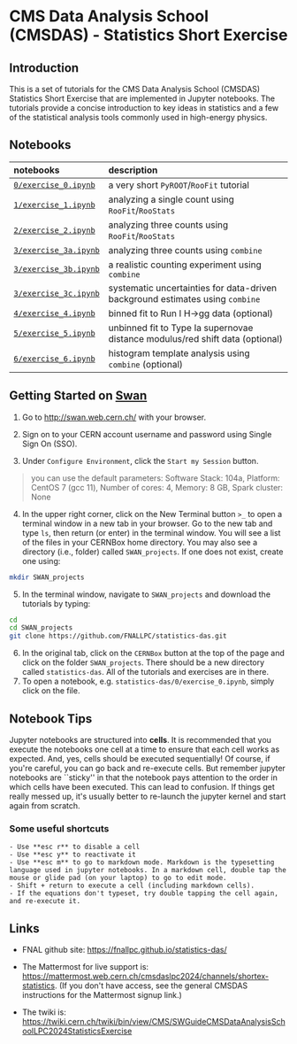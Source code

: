 # CMS Data Analysis School (CMSDAS) - Statistics Short Exercise

## Introduction

This is a set of tutorials for the CMS Data Analysis School (CMSDAS) Statistics Short Exercise that are implemented in Jupyter notebooks. The tutorials provide a concise introduction to key ideas in statistics and a few of the statistical analysis tools commonly used in high-energy physics.

## Notebooks

| __notebooks__   | __description__     |
| :---          | :---        |
| [`0/exercise_0.ipynb`](0/exercise_0.ipynb) | a very short `PyROOT`/`RooFit` tutorial | 
| [`1/exercise_1.ipynb`](1/exercise_1.ipynb) | analyzing a single count using `RooFit`/`RooStats`  |
| [`2/exercise_2.ipynb`](2/exercise_2.ipynb) | analyzing three counts using `RooFit`/`RooStats` |
| [`3/exercise_3a.ipynb`](3/exercise_3a.ipynb) | analyzing three counts using `combine` | 
| [`3/exercise_3b.ipynb`](3/exercise_3b.ipynb) | a realistic counting experiment using `combine` | 
| [`3/exercise_3c.ipynb`](3/exercise_3c.ipynb) | systematic uncertainties for data-driven background estimates using `combine` |
| [`4/exercise_4.ipynb`](4/exercise_4.ipynb) | binned fit to Run I H->gg data (optional) | 
| [`5/exercise_5.ipynb`](5/exercise_5.ipynb) | unbinned fit to Type Ia supernovae distance modulus/red shift data (optional) |
| [`6/exercise_6.ipynb`](6/exercise_6.ipynb) | histogram template analysis using `combine` (optional) |
 
## Getting Started on [Swan](http://swan.web.cern.ch/)

<!-- We will be using the Vanderbilt JupyterHub.

*Hint!* You may want to open this link in a new tab so that you can refer to these instructions for the next steps.

Point your browser to: [https://jupyter.accre.vanderbilt.edu/](https://jupyter.accre.vanderbilt.edu/)

If this is the first time using this JupyterHub, you should see:

![](https://github.com/FNALLPC/statistics-das/raw/master/vanderbilt.png){: width="80%" .image-with-shadow}


Click the "Sign in with Jupyter ACCRE" button. On the following page, select CERN as your identity provider and click the "Log On" button. Then, enter your CERN credentials or use your CERN grid certificate to autheticate.

To start a new session, make sure the following drop-down options are selected:

- Select a Docker image: Default ACCRE Image v5
- Select a container size: 1 Core, 2GB RAM, 4 day timeout

Then click the orange Spawn button. Now you should see the JupyterHub home directory. Click on "New" then "Terminal" in the top right to launch a new terminal.

![](https://github.com/FNALLPC/statistics-das/raw/master/new_terminal.png){: width="29%" .image-with-shadow} -->

1. Go to <http://swan.web.cern.ch/> with your browser.

2. Sign on to your CERN account username and password using Single Sign On (SSO). 

3. Under `Configure Environment`, click the `Start my Session` button. 
> 
> you can use the default parameters: Software Stack: 104a, Platform: CentOS 7 (gcc 11), Number of cores: 4, Memory: 8 GB, Spark cluster: None
4. In the upper right corner, click on the New Terminal button `>_` to open a terminal window in a new tab in your browser. Go to the new tab and type `ls`, then return (or enter) in the terminal window. You will see a list of the files in your CERNBox home directory. You may also see a directory (i.e., folder) called `SWAN_projects`. If one does not exist, create one using:
```bash
mkdir SWAN_projects
```

5. In the terminal window, navigate to `SWAN_projects` and download the tutorials by typing:
```bash
cd
cd SWAN_projects
git clone https://github.com/FNALLPC/statistics-das.git
```
6. In the original tab, click on the `CERNBox` button at the top of the page and click on the folder `SWAN_projects`. There should be a new directory called `statistics-das`. All of the tutorials and exercises are in there.
7. To open a notebook, e.g. `statistics-das/0/exercise_0.ipynb`, simply click on the file.

## Notebook Tips
Jupyter notebooks are structured into **cells**. It is recommended that you execute the notebooks one cell at a time to ensure that each cell works as expected. And, yes, cells should be executed sequentially! Of course, if you're careful, you can go back and re-execute cells. But remember jupyter notebooks are ``sticky'' in that the notebook pays attention to the order in which cells have been executed. This can lead to confusion. If things get really messed up, it's usually better to re-launch the jupyter kernel and start again from scratch.

### Some useful shortcuts
    - Use **esc r** to disable a cell
    - Use **esc y** to reactivate it
    - Use **esc m** to go to markdown mode. Markdown is the typesetting language used in jupyter notebooks. In a markdown cell, double tap the mouse or glide pad (on your laptop) to go to edit mode.
    - Shift + return to execute a cell (including markdown cells).
    - If the equations don't typeset, try double tapping the cell again, and re-execute it.

## Links

- FNAL github site: <https://fnallpc.github.io/statistics-das/>

<!-- The indico page is: [https://indico.cern.ch/e/cmsdas2023](https://indico.cern.ch/e/cmsdas2023) -->

- The Mattermost for live support is: <https://mattermost.web.cern.ch/cmsdaslpc2024/channels/shortex-statistics>. (If you don't have access, see the general CMSDAS instructions for the Mattermost signup link.)

- The twiki is: <https://twiki.cern.ch/twiki/bin/view/CMS/SWGuideCMSDataAnalysisSchoolLPC2024StatisticsExercise>


